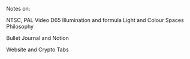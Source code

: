 Notes on:

NTSC, PAL
Video
D65 Illumination and formula
Light and Colour Spaces
Philosophy

Bullet Journal and Notion

Website and Crypto Tabs
